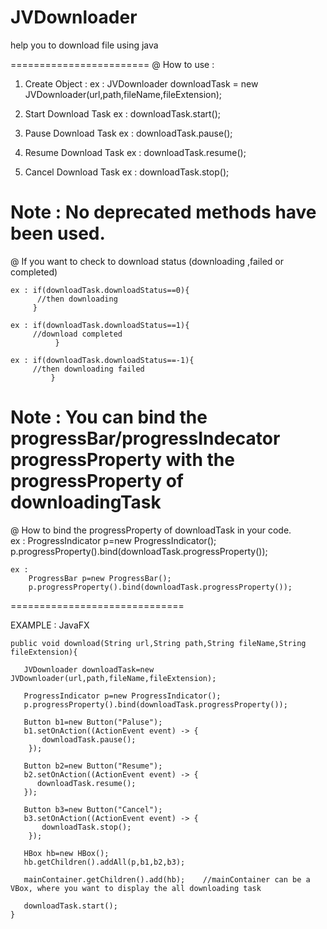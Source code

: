 # JVDownloader
help you to download file using java

========================
@ How to use :

1. Create Object :
   ex : JVDownloader downloadTask = new JVDownloader(url,path,fileName,fileExtension);
   
2. Start Download Task
	ex : downloadTask.start();
	
3. Pause Download Task
	ex : downloadTask.pause();

4. Resume Download Task
	ex : downloadTask.resume();

5. Cancel Download Task
	ex : downloadTask.stop();
	
Note : No deprecated methods have been used.
============================
@ If you want to check to download status (downloading ,failed or completed)

	ex : if(downloadTask.downloadStatus==0){
		  //then downloading	
	     }

	ex : if(downloadTask.downloadStatus==1){
		 //download completed
              }

	ex : if(downloadTask.downloadStatus==-1){
		 //then downloading failed
             }
			 
			 
Note :	You can bind the progressBar/progressIndecator  progressProperty
        with the progressProperty of downloadingTask
==============================	
@ How to bind the progressProperty of downloadTask in your code.	
	ex : 
		ProgressIndicator p=new ProgressIndicator(); 
		p.progressProperty().bind(downloadTask.progressProperty());
	   
	ex : 
		ProgressBar p=new ProgressBar(); 
		p.progressProperty().bind(downloadTask.progressProperty());
	
==============================


EXAMPLE : JavaFX

    public void download(String url,String path,String fileName,String fileExtension){
   
       JVDownloader downloadTask=new JVDownloader(url,path,fileName,fileExtension);
    
	   ProgressIndicator p=new ProgressIndicator(); 
       p.progressProperty().bind(downloadTask.progressProperty());
      
       Button b1=new Button("Paluse");
       b1.setOnAction((ActionEvent event) -> {
           downloadTask.pause();
        });
		
       Button b2=new Button("Resume");
       b2.setOnAction((ActionEvent event) -> {
          downloadTask.resume();
       });
		
       Button b3=new Button("Cancel");
       b3.setOnAction((ActionEvent event) -> {
           downloadTask.stop();
        });
		
       HBox hb=new HBox();
       hb.getChildren().addAll(p,b1,b2,b3);
		
       mainContainer.getChildren().add(hb);    //mainContainer can be a VBox, where you want to display the all downloading task
       
       downloadTask.start();     
    }
